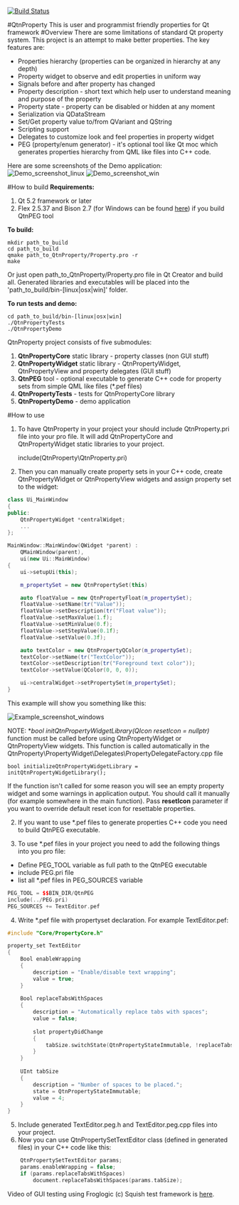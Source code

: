 [![Build Status](https://travis-ci.org/lexxmark/QtnProperty.svg?branch=master)](https://travis-ci.org/lexxmark/QtnProperty)

#QtnProperty
This is user and programmist friendly properties for Qt framework
#Overview
There are some limitations of standard Qt property system.
This project is an attempt to make better properties.
The key features are:

* Properties hierarchy (properties can be organized in hierarchy at any depth)
* Property widget to observe and edit properties in uniform way
* Signals before and after property has changed
* Property description - short text which help user to understand meaning and purpose of the property
* Property state - property can be disabled or hidden at any moment
* Serialization via QDataStream
* Set/Get property value to/from QVariant and QString
* Scripting support
* Delegates to customize look and feel properties in property widget
* PEG (property/enum generator) - it's optional tool like Qt moc which generates properties hierarchy from QML like files into C++ code.

Here are some screenshots of the Demo application:
![Demo_screenshot_linux](Docs/img/Demo1.png)
![Demo_screenshot_win](Docs/img/DemoWin.png)

#How to build
**Requirements:**

1. Qt 5.2 framework or later
2. Flex 2.5.37 and Bison 2.7 (for Windows can be found [here](http://sourceforge.net/projects/winflexbison/)) if you build QtnPEG tool

**To build:**
  
    mkdir path_to_build
    cd path_to_build
    qmake path_to_QtnProperty/Property.pro -r
    make

Or just open path\_to\_QtnProperty/Property.pro file in Qt Creator and build all.
Generated libraries and executables will be placed into the 'path\_to\_build/bin-[linux|osx|win]' folder.
  
**To run tests and demo:**

    cd path_to_build/bin-[linux|osx|win]
    ./QtnPropertyTests
    ./QtnPropertyDemo

QtnProperty project consists of five submodules:

1. **QtnPropertyCore** static library - property classes (non GUI stuff)
2. **QtnPropertyWidget** static library - QtnPropertyWidget, QtnPropertyView and property delegates (GUI stuff)
3. **QtnPEG** tool - optional executable to generate C++ code for property sets from simple QML like files (*.pef files)
4. **QtnPropertyTests** - tests for QtnPropertyCore library
5. **QtnPropertyDemo** - demo application

#How to use

1. To have QtnProperty in your project your should include QtnProperty.pri file into your pro file. It will add QtnPropertyCore and QtnPropertyWidget static libraries to your project.

    include(QtnProperty\QtnProperty.pri)


2. Then you can manually create property sets in your C++ code, create QtnPropertyWidget or QtnPropertyView widgets and assign property set to the widget:

```C++
class Ui_MainWindow
{
public:
    QtnPropertyWidget *centralWidget;
    ...
};

MainWindow::MainWindow(QWidget *parent) :
    QMainWindow(parent),
    ui(new Ui::MainWindow)
{
    ui->setupUi(this);

    m_propertySet = new QtnPropertySet(this)

    auto floatValue = new QtnPropertyFloat(m_propertySet);
    floatValue->setName(tr("Value"));
    floatValue->setDescription(tr("Float value"));
    floatValue->setMaxValue(1.f);
    floatValue->setMinValue(0.f);
    floatValue->setStepValue(0.1f);
    floatValue->setValue(0.3f);

    auto textColor = new QtnPropertyQColor(m_propertySet);
    textColor->setName(tr("TextColor"));
    textColor->setDescription(tr("Foreground text color"));
    textColor->setValue(QColor(0, 0, 0));

    ui->centralWidget->setPropertySet(m_propertySet);
}
```
This example will show you something like this:

![Example_screenshot_windows](Docs/img/Example1.png)

NOTE: **bool initQtnPropertyWidgetLibrary(QIcon *resetIcon = nullptr)** function must be called before using QtnPropertyWidget or QtnPropertyView widgets. This function is called automatically in the QtnProperty\PropertyWidget\Delegates\PropertyDelegateFactory.cpp file

    bool initializeQtnPropertyWidgetLibrary = initQtnPropertyWidgetLibrary();

If the function isn't called for some reason you will see an empty property widget and some warnings in application output. You should call it manually (for example somewhere in the main function). Pass **resetIcon**  parameter if you want to override default reset icon for resettable properties.

2. If you want to use *.pef files to generate properties C++ code you need to build QtnPEG executable.

3. To use *.pef files in your project you need to add the following things into you pro file:

* Define PEG_TOOL variable as full path to the QtnPEG executable
* include PEG.pri file
* list all *.pef files in PEG_SOURCES variable

```C++
PEG_TOOL = $$BIN_DIR/QtnPEG
include(../PEG.pri)
PEG_SOURCES += TextEditor.pef
```

4. Write *.pef file with propertyset declaration. For example TextEditor.pef:
  
```C++
#include "Core/PropertyCore.h"

property_set TextEditor
{
    Bool enableWrapping
    {
        description = "Enable/disable text wrapping";
        value = true;
    }
    
    Bool replaceTabsWithSpaces
    {
        description = "Automatically replace tabs with spaces";
        value = false;
            
        slot propertyDidChange
        {
            tabSize.switchState(QtnPropertyStateImmutable, !replaceTabsWithSpaces);
        }
    }
    
    UInt tabSize
    {
        description = "Number of spaces to be placed.";
        state = QtnPropertyStateImmutable;
        value = 4;
    }
}
```
    
5. Include generated TextEditor.peg.h and TextEditor.peg.cpp files into 
your project.
6. Now you can use QtnPropertySetTextEditor class (defined in generated files) in your C++ code like this:
```C++
    QtnPropertySetTextEditor params;
    params.enableWrapping = false;
    if (params.replaceTabsWithSpaces)
        document.replaceTabsWithSpaces(params.tabSize);
```

Video of GUI testing using Froglogic (c) Squish test framework is [here](https://www.youtube.com/watch?v=lCmM13vPWBU).

